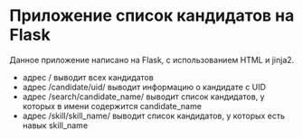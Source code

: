 # Приложение список кандидатов на Flask

Данное приложение написано на Flask, с использованием HTML и jinja2.

- адрес / выводит всех кандидатов
- адрес /candidate/uid/ выводит информацию о кандидате с UID
- адрес /search/candidate_name/ выводит список кандидатов, у которых в имени содержится candidate_name
- адрес /skill/skill_name/ выводит список кандидатов, у которых есть навык skill_name
